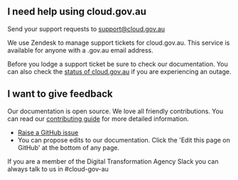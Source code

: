 ## I need help using cloud.gov.au

Send your support requests to [support@cloud.gov.au](mailto:support@cloud.gov.au)

We use Zendesk to manage support tickets for cloud.gov.au. This service is available for anyone with a .gov.au email address.

Before you lodge a support ticket be sure to check our documentation. You can also check the [status of cloud.gov.au](http://status.cloud.gov.au/) if you are experiencing an outage.

## I want to give feedback

Our documentation is open source. We love all friendly contributions. You can read our [contributing guide](https://github.com/AusDTO/cga_docs/blob/master/contributing.md) for more detailed information.

- [Raise a GitHub issue](https://github.com/AusDTO/cga_docs/issues)
- You can propose edits to our documentation. Click the 'Edit this page on GitHub' at the bottom of any page.

If you are a member of the Digital Transformation Agency Slack you can always talk to us in #cloud-gov-au
